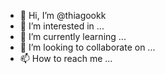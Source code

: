 - 👋 Hi, I’m @thiagookk
- 👀 I’m interested in ...
- 🌱 I’m currently learning ...
- 💞️ I’m looking to collaborate on ...
- 📫 How to reach me ...

<!---
thiagookk/thiagookk is a ✨ special ✨ repository because its `README.md` (this file) appears on your GitHub profile.
You can click the Preview link to take a look at your changes.
--->
